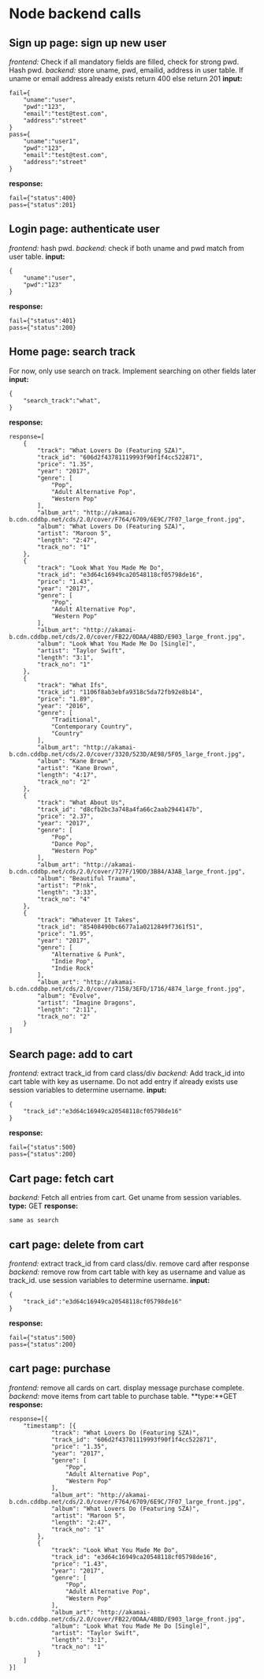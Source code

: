 # Node backend calls

## Sign up page: sign up new user
*frontend:* Check if all mandatory fields are filled, check for strong pwd. Hash pwd.
*backend:* store uname, pwd, emailid, address in user table.
If uname or email address already exists return 400 else return 201
**input:**
```
fail={
    "uname":"user",
    "pwd":"123",
    "email":"test@test.com",
    "address":"street"
}
pass={
    "uname":"user1",
    "pwd":"123",
    "email":"test@test.com",
    "address":"street"
}
```
**response:**
```
fail={"status":400}
pass={"status":201}
```

## Login page: authenticate user
*frontend:* hash pwd.
*backend:* check if both uname and pwd match from user table.
**input:**
```
{
    "uname":"user",
    "pwd":"123"
}
```
**response:**
```
fail={"status":401}
pass={"status":200}
```

## Home page: search track
For now, only use search on track. Implement searching on other fields later
**input:**
```
{
    "search_track":"what",
}
```
**response:**
```
response=[
    {
        "track": "What Lovers Do (Featuring SZA)", 
        "track_id": "606d2f43781119993f90f1f4cc522871",
        "price": "1.35", 
        "year": "2017", 
        "genre": [
            "Pop", 
            "Adult Alternative Pop", 
            "Western Pop"
        ], 
        "album_art": "http://akamai-b.cdn.cddbp.net/cds/2.0/cover/F764/6709/6E9C/7F07_large_front.jpg", 
        "album": "What Lovers Do (Featuring SZA)", 
        "artist": "Maroon 5", 
        "length": "2:47", 
        "track_no": "1"
    }, 
    {
        "track": "Look What You Made Me Do", 
        "track_id": "e3d64c16949ca20548118cf05798de16",
        "price": "1.43", 
        "year": "2017", 
        "genre": [
            "Pop", 
            "Adult Alternative Pop", 
            "Western Pop"
        ], 
        "album_art": "http://akamai-b.cdn.cddbp.net/cds/2.0/cover/FB22/0DAA/4BBD/E903_large_front.jpg", 
        "album": "Look What You Made Me Do [Single]", 
        "artist": "Taylor Swift", 
        "length": "3:1", 
        "track_no": "1"
    }, 
    {
        "track": "What Ifs", 
        "track_id": "1106f8ab3ebfa9318c5da72fb92e8b14",
        "price": "1.89", 
        "year": "2016", 
        "genre": [
            "Traditional", 
            "Contemporary Country", 
            "Country"
        ], 
        "album_art": "http://akamai-b.cdn.cddbp.net/cds/2.0/cover/3320/523D/AE98/5F05_large_front.jpg", 
        "album": "Kane Brown", 
        "artist": "Kane Brown", 
        "length": "4:17", 
        "track_no": "2"
    }, 
    {
        "track": "What About Us", 
        "track_id": "d8cfb2bc3a748a4fa66c2aab2944147b",
        "price": "2.37", 
        "year": "2017", 
        "genre": [
            "Pop", 
            "Dance Pop", 
            "Western Pop"
        ], 
        "album_art": "http://akamai-b.cdn.cddbp.net/cds/2.0/cover/727F/19DD/3B84/A3AB_large_front.jpg", 
        "album": "Beautiful Trauma", 
        "artist": "P!nk", 
        "length": "3:33", 
        "track_no": "4"
    }, 
    {
        "track": "Whatever It Takes", 
        "track_id": "85408490bc6677a1a0212849f7361f51",
        "price": "1.95", 
        "year": "2017", 
        "genre": [
            "Alternative & Punk", 
            "Indie Pop", 
            "Indie Rock"
        ], 
        "album_art": "http://akamai-b.cdn.cddbp.net/cds/2.0/cover/7158/3EFD/1716/4874_large_front.jpg", 
        "album": "Evolve", 
        "artist": "Imagine Dragons", 
        "length": "2:11", 
        "track_no": "2"
    }
]
```

## Search page: add to cart
*frontend:* extract track_id from card class/div
*backend:* Add track_id into cart table with key as username. Do not add entry if already exists
use session variables to determine username.
**input:**
```
{
    "track_id":"e3d64c16949ca20548118cf05798de16"
}
```
**response:**
```
fail={"status":500}
pass={"status":200}
```

## Cart page: fetch cart
*backend:* Fetch all entries from cart. Get uname from session variables.
**type:** GET
**response:**
```
same as search
```

## cart page: delete from cart
*frontend:* extract track_id from card class/div. remove card after response
*backend:* remove row from cart table with key as username and value as track_id.
use session variables to determine username.
**input:**
```
{
    "track_id":"e3d64c16949ca20548118cf05798de16"
}
```
**response:**
```
fail={"status":500}
pass={"status":200}
```
## cart page: purchase
*frontend:* remove all cards on cart. display message purchase complete.
*backend:* move items from cart table to purchase table.
**type:**GET
**response:**
```
response=[{
	"timestamp": [{
			"track": "What Lovers Do (Featuring SZA)",
			"track_id": "606d2f43781119993f90f1f4cc522871",
			"price": "1.35",
			"year": "2017",
			"genre": [
				"Pop",
				"Adult Alternative Pop",
				"Western Pop"
			],
			"album_art": "http://akamai-b.cdn.cddbp.net/cds/2.0/cover/F764/6709/6E9C/7F07_large_front.jpg",
			"album": "What Lovers Do (Featuring SZA)",
			"artist": "Maroon 5",
			"length": "2:47",
			"track_no": "1"
		},
		{
			"track": "Look What You Made Me Do",
			"track_id": "e3d64c16949ca20548118cf05798de16",
			"price": "1.43",
			"year": "2017",
			"genre": [
				"Pop",
				"Adult Alternative Pop",
				"Western Pop"
			],
			"album_art": "http://akamai-b.cdn.cddbp.net/cds/2.0/cover/FB22/0DAA/4BBD/E903_large_front.jpg",
			"album": "Look What You Made Me Do [Single]",
			"artist": "Taylor Swift",
			"length": "3:1",
			"track_no": "1"
		}
	]
}]
```